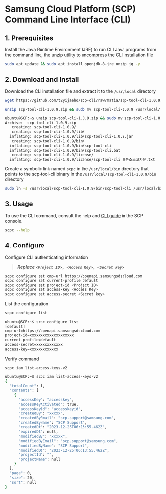 # Samsung Cloud Platform (SCP) Command Line Interface (CLI)

## 1. Prerequisites

Install the Java Runtime Environment (JRE) to run CLI Java programs from the command line, the unzip utility to uncompress the CLI installation file

```Bash
sudo apt update && sudo apt install openjdk-8-jre unzip jq -y
```

## 2. Download and Install

Download the CLI installation file and extract it to the `/usr/local` directory

```Bash
wget https://github.com/t2yijaeho/scp-cli/raw/matia/scp-tool-cli-1.0.9.zip
```

```Bash
unzip scp-tool-cli-1.0.9.zip && sudo mv scp-tool-cli-1.0.9 /usr/local/
```

```Bash
ubuntu@SCP:~$ unzip scp-tool-cli-1.0.9.zip && sudo mv scp-tool-cli-1.0.9 /usr/local/
Archive:  scp-tool-cli-1.0.9.zip
   creating: scp-tool-cli-1.0.9/
   creating: scp-tool-cli-1.0.9/lib/
  inflating: scp-tool-cli-1.0.9/lib/scp-tool-cli-1.0.9.jar
   creating: scp-tool-cli-1.0.9/bin/
  inflating: scp-tool-cli-1.0.9/bin/scp-tool-cli
  inflating: scp-tool-cli-1.0.9/bin/scp-tool-cli.bat
   creating: scp-tool-cli-1.0.9/license/
  inflating: scp-tool-cli-1.0.9/license/scp-tool-cli 오픈소스고지문.txt
```

Create a symbolic link named `scpc` in the `/usr/local/bin` directory that points to the scp-tool-cli binary in the `/usr/local/scp-tool-cli-1.0.9/bin` directory

```Bash
sudo ln -s /usr/local/scp-tool-cli-1.0.9/bin/scp-tool-cli /usr/local/bin/scpc
```

## 3. Usage

To use the CLI command, consult the help and [CLI guide](https://cloud.samsungsds.com/openapiguide/#/docs/v2-en-overview-overview) in the SCP console.

```Bash
scpc --help
```

## 4. Configure

Configure CLI authenticating information
>***Replace `<Project ID>, <Access Key>, <Secret key>`***

```Bash
scpc configure set cmp-url https://openapi.samsungsdscloud.com
scpc configure set current-profile default
scpc configure set project-id <Project ID>
scpc configure set access-key <Access Key>
scpc configure set access-secret <Secret key>
```

List the configuration

```Bash
scpc configure list
```

```Bash
ubuntu@SCP:~$ scpc configure list
[default]
cmp-url=https://openapi.samsungsdscloud.com
project-id=xxxxxxxxxxxxxxxxxxxx
current-profile=default
access-secret=xxxxxxxxxxxx
access-key=xxxxxxxxxxxxx
```

Verify command

```Bash
scpc iam list-access-keys-v2
```

```Bash
ubuntu@SCP:~$ scpc iam list-access-keys-v2
{
  "totalCount": 1,
  "contents": [
    {
      "accessKey": "accesskey",
      "accessKeyActivated": true,
      "accessKeyId": "accesskeyid",
      "createdBy": "xxxxx",
      "createdByEmail": "scp.support@samsung.com",
      "createdByName": "SCP Support",
      "createdDt": "2023-12-25T06:13:55.462Z",
      "expiredDt": null,
      "modifiedBy": "xxxxx",
      "modifiedByEmail": "scp.support@samsung.com",
      "modifiedByName": "SCP Support",
      "modifiedDt": "2023-12-25T06:13:55.462Z",
      "projectId": "",
      "projectName": null
    }
  ],
  "page": 0,
  "size": 20,
  "sort": null
}
```
